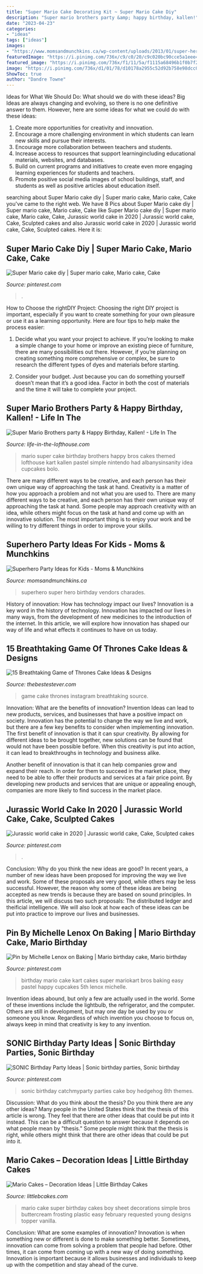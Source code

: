 ```yaml
---
title: "Super Mario Cake Decorating Kit ~ Super Mario Cake Diy"
description: "Super mario brothers party &amp; happy birthday, kallen!"
date: "2023-04-23"
categories:
- "ideas"
tags: ["ideas"]
images:
- "https://www.momsandmunchkins.ca/wp-content/uploads/2013/01/super-hero-party-12.jpg"
featuredImage: "https://i.pinimg.com/736x/c9/c0/20/c9c020bc90cce5a1eee4d07a275e2396--th-birthday-birthday-party-ideas.jpg"
featured_image: "https://i.pinimg.com/736x/f1/11/5a/f1115a68496b1f0b7f2aaa9b59c5a6a2.jpg"
image: "https://i.pinimg.com/736x/d1/01/78/d10178a2955c52d92b758e98dcc061c0.jpg"
ShowToc: true
author: "Dandre Towne"
---
```



Ideas for What We Should Do: What should we do with these ideas?
Big Ideas are always changing and evolving, so there is no one definitive answer to them. However, here are some ideas for what we could do with these ideas: 
1. Create more opportunities for creativity and innovation. 
2. Encourage a more challenging environment in which students can learn new skills and pursue their interests. 
3. Encourage more collaboration between teachers and students. 
4. Increase access to resources that support learningincluding educational materials, websites, and databases. 
5. Build on current programs and initiatives to create even more engaging learning experiences for students and teachers. 
6. Promote positive social media images of school buildings, staff, and students as well as positive articles about education itself.

	

		
searching about Super Mario cake diy | Super mario cake, Mario cake, Cake you've came to the right web. We have 8 Pics about Super Mario cake diy | Super mario cake, Mario cake, Cake like Super Mario cake diy | Super mario cake, Mario cake, Cake, Jurassic world cake in 2020 | Jurassic world cake, Cake, Sculpted cakes and also Jurassic world cake in 2020 | Jurassic world cake, Cake, Sculpted cakes. Here it is:
		
    
## Super Mario Cake Diy | Super Mario Cake, Mario Cake, Cake

<img loading=lazy src="https://i.pinimg.com/736x/f1/11/5a/f1115a68496b1f0b7f2aaa9b59c5a6a2.jpg" onerror="this.onerror=null;this.src='https://tse3.mm.bing.net/th?id=OIP.K844179nUO47AuzJKz2eOAHaJC&amp;pid=15.1';" alt="Super Mario cake diy | Super mario cake, Mario cake, Cake">

_Source: pinterest.com_

>. 

	

How to Choose the rightDIY Project:
Choosing the right DIY project is important, especially if you want to create something for your own pleasure or use it as a learning opportunity. Here are four tips to help make the process easier:
1. Decide what you want your project to achieve. If you’re looking to make a simple change to your home or improve an existing piece of furniture, there are many possibilities out there. However, if you’re planning on creating something more comprehensive or complex, be sure to research the different types of dyes and materials before starting.

2. Consider your budget. Just because you can do something yourself doesn’t mean that it’s a good idea. Factor in both the cost of materials and the time it will take to complete your project.

    
## Super Mario Brothers Party &amp; Happy Birthday, Kallen! - Life In The

<img loading=lazy src="https://life-in-the-lofthouse.com/wp-content/uploads/2014/04/Super-Mario-Cake.jpg" onerror="this.onerror=null;this.src='https://tse4.mm.bing.net/th?id=OIP.kEJ47mPCl32tR4MMgY3H7wHaJ8&amp;pid=15.1';" alt="Super Mario Brothers party &amp; Happy Birthday, Kallen! - Life In The">

_Source: life-in-the-lofthouse.com_

>mario super cake birthday brothers happy bros cakes themed lofthouse kart kallen pastel simple nintendo had albanysinsanity idea cupcakes bolo. 

	

There are many different ways to be creative, and each person has their own unique way of approaching the task at hand.
Creativity is a matter of how you approach a problem and not what you are used to. There are many different ways to be creative, and each person has their own unique way of approaching the task at hand. Some people may approach creativity with an idea, while others might focus on the task at hand and come up with an innovative solution. The most important thing is to enjoy your work and be willing to try different things in order to improve your skills.

    
## Superhero Party Ideas For Kids - Moms &amp; Munchkins

<img loading=lazy src="https://www.momsandmunchkins.ca/wp-content/uploads/2013/01/super-hero-party-12.jpg" onerror="this.onerror=null;this.src='https://tse4.mm.bing.net/th?id=OIP.5VABZIh0SuLryi3gKiRKRAHaMS&amp;pid=15.1';" alt="Superhero Party Ideas for Kids - Moms &amp; Munchkins">

_Source: momsandmunchkins.ca_

>superhero super hero birthday vendors charades. 

	

History of innovation: How has technology impact our lives?
Innovation is a key word in the history of technology. Innovation has impacted our lives in many ways, from the development of new medicines to the introduction of the internet. In this article, we will explore how innovation has shaped our way of life and what effects it continues to have on us today.

    
## 15 Breathtaking Game Of Thrones Cake Ideas &amp; Designs

<img loading=lazy src="https://www.thebestestever.com/images/2020/09/game-of-thrones-cake-ideas-15-819x1024.jpg" onerror="this.onerror=null;this.src='https://tse2.mm.bing.net/th?id=OIP.kHpVpaqOk5ejGN7gAFSp0gHaJQ&amp;pid=15.1';" alt="15 Breathtaking Game of Thrones Cake Ideas &amp; Designs">

_Source: thebestestever.com_

>game cake thrones instagram breathtaking source. 

	

Innovation: What are the benefits of innovation?
Invention Ideas can lead to new products, services, and businesses that have a positive impact on society. Innovation has the potential to change the way we live and work, but there are a few key benefits to consider when implementing innovation. 
The first benefit of innovation is that it can spur creativity. By allowing for different ideas to be brought together, new solutions can be found that would not have been possible before. When this creativity is put into action, it can lead to breakthroughs in technology and business alike. 

Another benefit of innovation is that it can help companies grow and expand their reach. In order for them to succeed in the market place, they need to be able to offer their products and services at a fair price point. By developing new products and services that are unique or appealing enough, companies are more likely to find success in the market place.

    
## Jurassic World Cake In 2020 | Jurassic World Cake, Cake, Sculpted Cakes

<img loading=lazy src="https://i.pinimg.com/736x/d1/01/78/d10178a2955c52d92b758e98dcc061c0.jpg" onerror="this.onerror=null;this.src='https://tse1.mm.bing.net/th?id=OIP.413OxVsUEYVn8UkOvKQOjAHaJ3&amp;pid=15.1';" alt="Jurassic world cake in 2020 | Jurassic world cake, Cake, Sculpted cakes">

_Source: pinterest.com_

>. 

	

Conclusion: Why do you think the new ideas are good?
In recent years, a number of new ideas have been proposed for improving the way we live and work. Some of these proposals are very good, while others may be less successful. However, the reason why some of these ideas are being accepted as new trends is because they are based on sound principles. In this article, we will discuss two such proposals: The distributed ledger and theificial intelligence. We will also look at how each of these ideas can be put into practice to improve our lives and businesses.

    
## Pin By Michelle Lenox On Baking | Mario Birthday Cake, Mario Birthday

<img loading=lazy src="https://i.pinimg.com/736x/c9/c0/20/c9c020bc90cce5a1eee4d07a275e2396--th-birthday-birthday-party-ideas.jpg" onerror="this.onerror=null;this.src='https://tse3.mm.bing.net/th?id=OIP.5s9-yJSfzYConSc7kCLZRwHaJ3&amp;pid=15.1';" alt="Pin by Michelle Lenox on Baking | Mario birthday cake, Mario birthday">

_Source: pinterest.com_

>birthday mario cake kart cakes super mariokart bros baking easy pastel happy cupcakes 5th lenox michelle. 

	

Invention ideas abound, but only a few are actually used in the world. Some of these inventions include the lightbulb, the refrigerator, and the computer. Others are still in development, but may one day be used by you or someone you know. Regardless of which invention you choose to focus on, always keep in mind that creativity is key to any invention.

    
## SONIC Birthday Party Ideas | Sonic Birthday Parties, Sonic Birthday

<img loading=lazy src="https://i.pinimg.com/originals/c4/5a/26/c45a2622f68ea3bcb90446759594ca0d.jpg" onerror="this.onerror=null;this.src='https://tse1.mm.bing.net/th?id=OIP.sQMOe-q2Thhmy-Lu9Cr9KgHaNJ&amp;pid=15.1';" alt="SONIC Birthday Party Ideas | Sonic birthday parties, Sonic birthday">

_Source: pinterest.com_

>sonic birthday catchmyparty parties cake boy hedgehog 8th themes. 

	

Discussion: What do you think about the thesis? Do you think there are any other ideas?
Many people in the United States think that the thesis of this article is wrong. They feel that there are other ideas that could be put into it instead. This can be a difficult question to answer because it depends on what people mean by "thesis." Some people might think that the thesis is right, while others might think that there are other ideas that could be put into it.

    
## Mario Cakes – Decoration Ideas | Little Birthday Cakes

<img loading=lazy src="http://www.littlebcakes.com/wp-content/uploads/2013/08/Mario-Cake-Pictures.jpg" onerror="this.onerror=null;this.src='https://tse3.mm.bing.net/th?id=OIP.D54Z42WPEeFqK97e-ORt-QHaFj&amp;pid=15.1';" alt="Mario Cakes – Decoration Ideas | Little Birthday Cakes">

_Source: littlebcakes.com_

>mario cake super birthday cakes boy sheet decorations simple bros buttercream frosting plastic easy february requested young designs topper vanilla. 

	

Conclusion: What are some examples of innovation?
Innovation is when something new or different is done to make something better. Sometimes, innovation can come from solving a problem that people had before. Other times, it can come from coming up with a new way of doing something. Innovation is important because it allows businesses and individuals to keep up with the competition and stay ahead of the curve.

